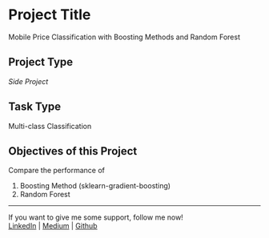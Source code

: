 # Project Title
Mobile Price Classification with Boosting Methods and Random Forest

## Project Type
*Side Project*
 


## Task Type
Multi-class Classification

## Objectives of this Project
Compare the performance of 
1. Boosting Method (sklearn-gradient-boosting)
2. Random Forest

---

 If you want to give me some support, follow me now!  
 [LinkedIn](https://www.linkedin.com/in/anthonykwok073/) | 
 [Medium](https://medium.com/@kwokanthony) | 
 [Github](https://github.com/anthonynamnam)   
